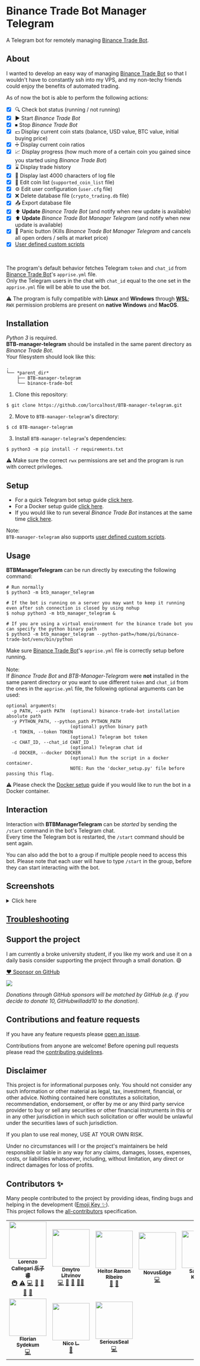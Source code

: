 # Binance Trade Bot Manager Telegram

A Telegram bot for remotely managing [Binance Trade Bot].

## About

I wanted to develop an easy way of managing [Binance Trade Bot] so that I wouldn't have to constantly ssh into my VPS, and my non-techy friends could enjoy the benefits of automated trading.

As of now the bot is able to perform the following actions:

- [x] 🔍 Check bot status (running / not running)
- [x] ▶ Start _Binance Trade Bot_
- [x] ⏹ Stop _Binance Trade Bot_
- [x] 💵 Display current coin stats (balance, USD value, BTC value, initial buying price)
- [x] ➗ Display current coin ratios
- [x] 📈 Display progress (how much more of a certain coin you gained since you started using _Binance Trade Bot_)
- [x] ⌛ Display trade history
- [x] 📜 Display last 4000 characters of log file
- [x] 👛 Edit coin list (`supported_coin_list` file)
- [x] ⚙ Edit user configuration (`user.cfg` file)
- [x] ❌ Delete database file (`crypto_trading.db` file)
- [x] 📤 Export database file
- [x] ⬆ **Update** _Binance Trade Bot_ (and notify when new update is available)
- [x] ⬆ **Update** _Binance Trade Bot Manager Telegram_ (and notify when new update is available)
- [x] 🚨 Panic button (Kills _Binance Trade Bot Manager Telegram_ and cancels all open orders / sells at market price)
- [x] [User defined custom scripts](./docs/custom-scripts.md)

</br>

The program's default behavior fetches Telegram `token` and `chat_id` from [Binance Trade Bot]'s `apprise.yml` file.  
Only the Telegram users in the chat with `chat_id` equal to the one set in the `apprise.yml` file will be able to use the bot.

⚠ The program is fully compatible with **Linux** and **Windows** through **[WSL]**;  
`RWX` permission problems are present on **native Windows** and **MacOS**.

## Installation

_Python 3_ is required.  
**BTB-manager-telegram** should be installed in the same parent directory as _Binance Trade Bot_.  
Your filesystem should look like this:

```
.
└── *parent_dir*
    ├── BTB-manager-telegram
    └── binance-trade-bot
```

1. Clone this repository:

```console
$ git clone https://github.com/lorcalhost/BTB-manager-telegram.git
```

2. Move to `BTB-manager-telegram`'s directory:

```console
$ cd BTB-manager-telegram
```

3. Install `BTB-manager-telegram`'s dependencies:

```console
$ python3 -m pip install -r requirements.txt
```

⚠ Make sure the correct `rwx` permissions are set and the program is run with correct privileges.

## Setup

- For a quick Telegram bot setup guide [click here](./docs/telegram-setup.md).
- For a Docker setup guide [click here](./docs/docker-setup.md).
- If you would like to run several _Binance Trade Bot_ instances at the same time [click here](./docs/multiple-bots.md).

Note:  
`BTB-manager-telegram` also supports [user defined custom scripts](./docs/custom-scripts.md).

## Usage

**BTBManagerTelegram** can be run directly by executing the following command:

```console
# Run normally
$ python3 -m btb_manager_telegram

# If the bot is running on a server you may want to keep it running even after ssh connection is closed by using nohup
$ nohup python3 -m btb_manager_telegram &

# If you are using a virtual environment for the binance trade bot you can specify the python binary path
$ python3 -m btb_manager_telegram --python-path=/home/pi/binance-trade-bot/venv/bin/python
```

Make sure [Binance Trade Bot]'s `apprise.yml` file is correctly setup before running.  
</br>
Note:  
If _Binance Trade Bot_ and _BTB-Manager-Telegram_ were **not** installed in the same parent directory or you want to use different `token` and `chat_id` from the ones in the `apprise.yml` file, the following optional arguments can be used:

```console
optional arguments:
  -p PATH, --path PATH  (optional) binance-trade-bot installation absolute path
  -y PYTHON_PATH, --python_path PYTHON_PATH
                        (optional) python binary path
  -t TOKEN, --token TOKEN
                        (optional) Telegram bot token
  -c CHAT_ID, --chat_id CHAT_ID
                        (optional) Telegram chat id
  -d DOCKER, --docker DOCKER
                        (optional) Run the script in a docker container.
                        NOTE: Run the 'docker_setup.py' file before passing this flag.
```

⚠ Please check the [Docker setup] guide if you would like to run the bot in a Docker container.

## Interaction

Interaction with **BTBManagerTelegram** can be _started_ by sending the `/start` command in the bot's Telegram chat.  
Every time the Telegram bot is restarted, the `/start` command should be sent again.

You can also add the bot to a group if multiple people need to access this bot. Please note that each user will have to type `/start` in the group, before they can start interacting with the bot.

## Screenshots

<details><summary>Click here</summary>

<p align="center">
  	<img height="20%" width="20%" src="https://i.imgur.com/9JUN2G7.jpg" />&nbsp;&nbsp;&nbsp;&nbsp;
    <img height="20%" width="20%" src="https://i.imgur.com/FBSNURs.jpg" />&nbsp;&nbsp;&nbsp;&nbsp;
    <img height="20%" width="20%" src="https://i.imgur.com/UKyREe9.jpg" />
</p>
</details>

## [Troubleshooting]

## Support the project

I am currently a broke university student, if you like my work and use it on a daily basis consider supporting the project through a small donation. :smile:

[:heart: Sponsor on GitHub](https://github.com/sponsors/lorcalhost)

<a href="https://www.buymeacoffee.com/lorcalhost">
  <img src="https://img.buymeacoffee.com/button-api/?text=Buy me a beer&emoji=🍺&slug=lorcalhost&button_colour=FFDD00&font_colour=000000&font_family=Lato&outline_colour=000000&coffee_colour=ffffff">
</a>

_Donations through GitHub sponsors will be matched by GitHub (e.g. if you decide to donate 10$, GitHub will add 10$ to the donation)._

## Contributions and feature requests

If you have any feature requests please [open an issue].

Contributions from anyone are welcome! Before opening pull requests please read the [contributing guidelines].

## Disclaimer

This project is for informational purposes only. You should not consider any
such information or other material as legal, tax, investment, financial, or
other advice. Nothing contained here constitutes a solicitation, recommendation,
endorsement, or offer by me or any third party service provider to buy or sell
any securities or other financial instruments in this or in any other
jurisdiction in which such solicitation or offer would be unlawful under the
securities laws of such jurisdiction.

If you plan to use real money, USE AT YOUR OWN RISK.

Under no circumstances will I or the project's maintainers be held responsible or liable in any way for any claims,
damages, losses, expenses, costs, or liabilities whatsoever, including, without limitation, any direct or indirect
damages for loss of profits.

## Contributors ✨

Many people contributed to the project by providing ideas, finding bugs and helping in the development ([Emoji Key ✨](https://allcontributors.org/docs/en/emoji-key)).  
This project follows the [all-contributors] specification.

<!-- ALL-CONTRIBUTORS-LIST:START - Do not remove or modify this section -->
<!-- prettier-ignore-start -->
<!-- markdownlint-disable -->
<table>
  <tr>
    <td align="center"><a href="https://lorcalhost.com"><img src="https://avatars.githubusercontent.com/u/9640455?v=4?s=100" width="100px;" alt=""/><br /><sub><b>Lorenzo Callegari 乐子睿</b></sub></a><br /><a href="#infra-lorcalhost" title="Infrastructure (Hosting, Build-Tools, etc)">🚇</a> <a href="https://github.com/lorcalhost/BTB-manager-telegram/commits?author=lorcalhost" title="Tests">⚠️</a> <a href="https://github.com/lorcalhost/BTB-manager-telegram/commits?author=lorcalhost" title="Code">💻</a> <a href="https://github.com/lorcalhost/BTB-manager-telegram/commits?author=lorcalhost" title="Documentation">📖</a> <a href="#maintenance-lorcalhost" title="Maintenance">🚧</a> <a href="https://github.com/lorcalhost/BTB-manager-telegram/issues?q=author%3Alorcalhost" title="Bug reports">🐛</a> <a href="#ideas-lorcalhost" title="Ideas, Planning, & Feedback">🤔</a></td>
    <td align="center"><a href="https://DmytroLitvinov.com"><img src="https://avatars.githubusercontent.com/u/16066485?v=4?s=100" width="100px;" alt=""/><br /><sub><b>Dmytro Litvinov</b></sub></a><br /><a href="https://github.com/lorcalhost/BTB-manager-telegram/commits?author=DmytroLitvinov" title="Code">💻</a> <a href="#ideas-DmytroLitvinov" title="Ideas, Planning, & Feedback">🤔</a> <a href="#maintenance-DmytroLitvinov" title="Maintenance">🚧</a> <a href="#mentoring-DmytroLitvinov" title="Mentoring">🧑‍🏫</a></td>
    <td align="center"><a href="http://heitorramon.com"><img src="https://avatars.githubusercontent.com/u/1626923?v=4?s=100" width="100px;" alt=""/><br /><sub><b>Heitor Ramon Ribeiro</b></sub></a><br /><a href="#ideas-bloodf" title="Ideas, Planning, & Feedback">🤔</a> <a href="#design-bloodf" title="Design">🎨</a></td>
    <td align="center"><a href="https://github.com/NovusEdge"><img src="https://avatars.githubusercontent.com/u/68768969?v=4?s=100" width="100px;" alt=""/><br /><sub><b>NovusEdge</b></sub></a><br /><a href="https://github.com/lorcalhost/BTB-manager-telegram/commits?author=NovusEdge" title="Code">💻</a></td>
    <td align="center"><a href="https://github.com/pwnfoo"><img src="https://avatars.githubusercontent.com/u/9546091?v=4?s=100" width="100px;" alt=""/><br /><sub><b>Sachin S. Kamath</b></sub></a><br /><a href="#ideas-pwnfoo" title="Ideas, Planning, & Feedback">🤔</a> <a href="https://github.com/lorcalhost/BTB-manager-telegram/commits?author=pwnfoo" title="Documentation">📖</a></td>
    <td align="center"><a href="https://github.com/kydrenw"><img src="https://avatars.githubusercontent.com/u/4505155?v=4?s=100" width="100px;" alt=""/><br /><sub><b>Hoang Dinh</b></sub></a><br /><a href="https://github.com/lorcalhost/BTB-manager-telegram/issues?q=author%3Akydrenw" title="Bug reports">🐛</a></td>
    <td align="center"><a href="https://github.com/idkravitz"><img src="https://avatars.githubusercontent.com/u/200144?v=4?s=100" width="100px;" alt=""/><br /><sub><b>Dmitry Kravtsov</b></sub></a><br /><a href="#ideas-idkravitz" title="Ideas, Planning, & Feedback">🤔</a> <a href="https://github.com/lorcalhost/BTB-manager-telegram/commits?author=idkravitz" title="Code">💻</a></td>
  </tr>
  <tr>
    <td align="center"><a href="https://github.com/sydekumf"><img src="https://avatars.githubusercontent.com/u/3983052?v=4?s=100" width="100px;" alt=""/><br /><sub><b>Florian Sydekum</b></sub></a><br /><a href="https://github.com/lorcalhost/BTB-manager-telegram/commits?author=sydekumf" title="Code">💻</a></td>
    <td align="center"><a href="https://github.com/tntwist"><img src="https://avatars.githubusercontent.com/u/6589385?v=4?s=100" width="100px;" alt=""/><br /><sub><b>Nico L.</b></sub></a><br /><a href="https://github.com/lorcalhost/BTB-manager-telegram/issues?q=author%3Atntwist" title="Bug reports">🐛</a></td>
    <td align="center"><a href="https://github.com/SeriousSeal"><img src="https://avatars.githubusercontent.com/u/57253532?v=4?s=100" width="100px;" alt=""/><br /><sub><b>SeriousSeal</b></sub></a><br /><a href="https://github.com/lorcalhost/BTB-manager-telegram/commits?author=SeriousSeal" title="Code">💻</a></td>
  </tr>
</table>

<!-- markdownlint-restore -->
<!-- prettier-ignore-end -->

<!-- ALL-CONTRIBUTORS-LIST:END -->

[binance trade bot]: https://github.com/edeng23/binance-trade-bot
[wsl]: https://docs.microsoft.com/en-us/windows/wsl/install-win10
[troubleshooting]: ./docs/troubleshooting.md
[docker setup]: ./docs/docker-setup.md
[open an issue]: https://github.com/lorcalhost/BTB-manager-telegram/issues/new
[contributing guidelines]: ./CONTRIBUTING.md
[all-contributors]: https://github.com/all-contributors/all-contributors
